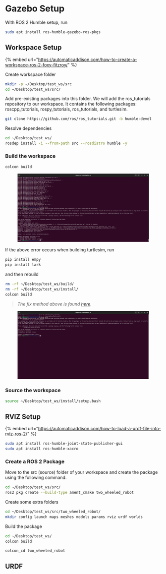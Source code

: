 # Gazebo Setup

With ROS 2 Humble setup, run

```bash
sudo apt install ros-humble-gazebo-ros-pkgs
```





## Workspace Setup

{% embed url="https://automaticaddison.com/how-to-create-a-workspace-ros-2-foxy-fitzroy/" %}

Create workspace folder

```bash
mkdir -p ~/Desktop/test_ws/src
cd ~/Desktop/test_ws/src/
```



Add pre-existing packages into this folder. We will add the ros\_tutorials repository to our workspace. It contains the following packages: roscpp\_tutorials, rospy\_tutorials, ros\_tutorials, and turtlesim.

```bash
git clone https://github.com/ros/ros_tutorials.git -b humble-devel
```



Resolve dependencies

```bash
cd ~/Desktop/test_ws/
rosdep install -i --from-path src --rosdistro humble -y
```



### Build the workspace

```bash
colcon build
```

<figure><img src="../.gitbook/assets/image (2).png" alt=""><figcaption></figcaption></figure>

If the above error occurs when building turtlesim, run

```bash
pip install empy
pip install lark
```

and then rebuild

```bash
rm -rf ~/Desktop/test_ws/build/
rm -rf ~/Desktop/test_ws/install/
colcon build
```

> _The fix method above is found_ [_here_](https://stackoverflow.com/questions/72752937/ros2-importerror-cannot-import-name-generate-py-from-rosidl-generator-py/74159022#74159022)_._

<figure><img src="../.gitbook/assets/image (3).png" alt=""><figcaption></figcaption></figure>





### Source the workspace

```bash
source ~/Desktop/test_ws/install/setup.bash
```



## RVIZ Setup

{% embed url="https://automaticaddison.com/how-to-load-a-urdf-file-into-rviz-ros-2/" %}

```bash
sudo apt install ros-humble-joint-state-publisher-gui
sudo apt install ros-humble-xacro
```

### Create a ROS 2 Package

Move to the src (source) folder of your workspace and create the package using the following command.

```bash
cd ~/Desktop/test_ws/src/
ros2 pkg create --build-type ament_cmake two_wheeled_robot
```



Create some extra folders

```bash
cd ~/Desktop/test_ws/src/two_wheeled_robot/
mkdir config launch maps meshes models params rviz urdf worlds
```



Build the package

```bash
cd ~/Desktop/test_ws/
colcon build
```





```bash
colcon_cd two_wheeled_robot
```



## URDF&#x20;

